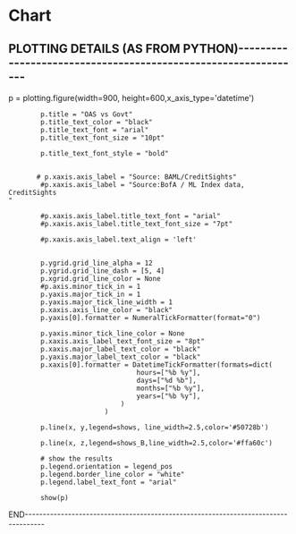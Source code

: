 # Chart

## PLOTTING DETAILS (AS FROM PYTHON)---------------------------------------------------------------

 p = plotting.figure(width=900, height=600,x_axis_type='datetime')
            
            p.title = "OAS vs Govt"
            p.title_text_color = "black"
            p.title_text_font = "arial"
            p.title_text_font_size = "10pt"
        
            p.title_text_font_style = "bold"      
            
            
           # p.xaxis.axis_label = "Source: BAML/CreditSights"
            #p.xaxis.axis_label = "Source:BofA / ML Index data, CreditSights                                                                                                    "
            
            #p.xaxis.axis_label.title_text_font = "arial"
            #p.xaxis.axis_label.title_text_font_size = "7pt"
            
            #p.xaxis.axis_label.text_align = 'left'
            

            p.ygrid.grid_line_alpha = 12
            p.ygrid.grid_line_dash = [5, 4]
            p.xgrid.grid_line_color = None
            #p.axis.minor_tick_in = 1
            p.yaxis.major_tick_in = 1
            p.yaxis.major_tick_line_width = 1
            p.xaxis.axis_line_color = "black"
            p.yaxis[0].formatter = NumeralTickFormatter(format="0")
            
            p.yaxis.minor_tick_line_color = None
            p.xaxis.axis_label_text_font_size = "8pt"
            p.xaxis.major_label_text_color = "black"
            p.yaxis.major_label_text_color = "black"
            p.xaxis[0].formatter = DatetimeTickFormatter(formats=dict(
                                    hours=["%b %y"],
                                    days=["%d %b"],
                                    months=["%b %y"],
                                    years=["%b %y"],
                                )
                            )
                            
            p.line(x, y,legend=shows, line_width=2.5,color='#50728b')
          
            p.line(x, z,legend=shows_B,line_width=2.5,color='#ffa60c')
         
            # show the results
            p.legend.orientation = legend_pos
            p.legend.border_line_color = "white"
            p.legend.label_text_font = "arial"
            
            show(p)
            
  END-----------------------------------------------------------------------------------
